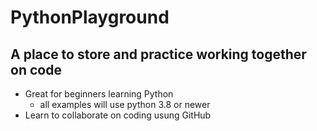 # PythonPlayground

## A place to store and practice working together on code

- Great for beginners learning Python
    - all examples will use python 3.8 or newer
- Learn to collaborate on coding usung GitHub
